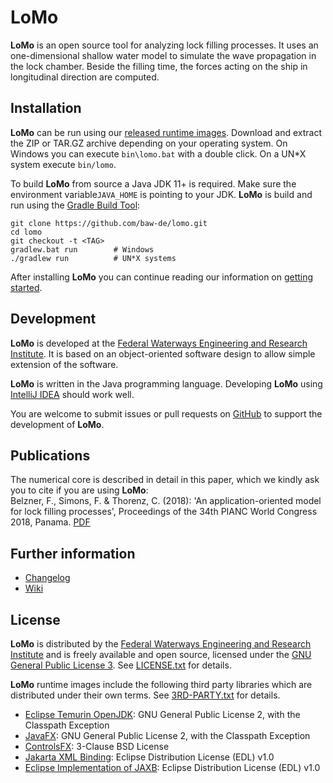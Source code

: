 # LoMo

**LoMo** is an open source tool for analyzing lock filling processes. It uses an 
one-dimensional shallow water model to simulate the wave propagation in the lock
chamber. Beside the filling time, the forces acting on the ship in longitudinal
direction are computed. 


## Installation

**LoMo** can be run using our [released runtime images](https://github.com/baw-de/lomo/releases). Download and extract
the ZIP or TAR.GZ archive depending on your operating system. On Windows you can execute `bin\lomo.bat` with a double
click. On a UN*X system execute `bin/lomo`.

To build **LoMo** from source a Java JDK 11+ is required. Make sure the environment variable`JAVA_HOME` is pointing to 
your JDK. **LoMo** is build and run using the [Gradle Build Tool](https://gradle.org/):

```
git clone https://github.com/baw-de/lomo.git
cd lomo
git checkout -t <TAG>
gradlew.bat run        # Windows
./gradlew run          # UN*X systems
```
After installing **LoMo** you can continue reading our information on [getting started](https://github.com/baw-de/lomo/wiki/Getting-started).


## Development

**LoMo** is developed at the [Federal Waterways Engineering and Research Institute](https://www.baw.de/).
It is based on an object-oriented software design to allow simple extension of 
the software. 

**LoMo** is written in the Java programming language. Developing **LoMo** using 
 [IntelliJ IDEA](https://www.jetbrains.com/idea/) should work well.

You are welcome to submit issues or pull requests on [GitHub](https://github.com/baw-de/lomo/) 
to support the development of **LoMo**.


## Publications

The numerical core is described in detail in this paper, which we kindly ask you to cite if you are using **LoMo**:  
Belzner, F., Simons, F. & Thorenz, C. (2018): 'An application-oriented model for lock filling processes',
Proceedings of the 34th PIANC World Congress 2018, Panama. [PDF](https://hdl.handle.net/20.500.11970/107576)


## Further information

* [Changelog](CHANGELOG.md)
* [Wiki](https://github.com/baw-de/lomo/wiki)


## License 

**LoMo** is distributed by the [Federal Waterways Engineering and Research Institute](https://www.baw.de/) 
and is freely available and open source, licensed under the 
[GNU General Public License 3](https://www.gnu.org/licenses/gpl.html). 
See [LICENSE.txt](LICENSE.txt) for details.

**LoMo** runtime images include the following third party libraries which are distributed under 
their own terms. See [3RD-PARTY.txt](3RD-PARTY.txt) for details.

* [Eclipse Temurin OpenJDK](https://adoptium.net/): GNU General Public License 2, with the Classpath Exception
* [JavaFX](https://openjfx.io/): GNU General Public License 2, with the Classpath Exception
* [ControlsFX](https://github.com/controlsfx/controlsfx): 3-Clause BSD License
* [Jakarta XML Binding](https://github.com/eclipse-ee4j/jaxb-api): Eclipse Distribution License (EDL) v1.0
* [Eclipse Implementation of JAXB](https://github.com/eclipse-ee4j/jaxb-ri): Eclipse Distribution License (EDL) v1.0

